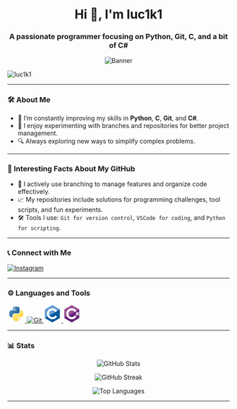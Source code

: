 <h1 align="center">Hi 👋, I'm luc1k1</h1>
<h3 align="center">A passionate programmer focusing on Python, Git, C, and a bit of C#</h3>

<p align="center">
  <img src="https://cdn.myanimelist.net/s/common/uploaded_files/1495562974-132e9ffc4a5621a06de56324cb10f045.jpeg" alt="Banner" />
</p>

<p align="left"> <img src="https://komarev.com/ghpvc/?username=luc1k1&label=Profile%20views&color=blueviolet&style=flat" alt="luc1k1" /> </p>

---

### 🛠️ About Me
- 🌱 I’m constantly improving my skills in **Python**, **C**, **Git**, and **C#**.
- 📂 I enjoy experimenting with branches and repositories for better project management.
- 🔍 Always exploring new ways to simplify complex problems.

---

### 🧩 Interesting Facts About My GitHub
- 🚀 I actively use branching to manage features and organize code effectively.
- 📈 My repositories include solutions for programming challenges, tool scripts, and fun experiments.
- 🛠️ Tools I use: `Git for version control`, `VSCode for coding`, and `Python for scripting`.

---

### 📞 Connect with Me
<p align="left">
<a href="https://www.instagram.com/real_code_for_me" target="_blank">
  <img src="https://cdn.jsdelivr.net/npm/simple-icons@v3/icons/instagram.svg" alt="Instagram" width="40" height="40"/>
</a>
</p>

---

### ⚙️ Languages and Tools
<p align="left">
  <a href="https://www.python.org" target="_blank">
    <img src="https://raw.githubusercontent.com/devicons/devicon/master/icons/python/python-original.svg" alt="Python" width="40" height="40" />
  </a>
  <a href="https://git-scm.com/" target="_blank">
    <img src="https://www.vectorlogo.zone/logos/git-scm/git-scm-icon.svg" alt="Git" width="40" height="40" />
  </a>
  <a href="https://en.wikipedia.org/wiki/C_(programming_language)" target="_blank">
    <img src="https://raw.githubusercontent.com/devicons/devicon/master/icons/c/c-original.svg" alt="C" width="40" height="40" />
  </a>
  <a href="https://learn.microsoft.com/en-us/dotnet/csharp/" target="_blank">
    <img src="https://raw.githubusercontent.com/devicons/devicon/master/icons/csharp/csharp-original.svg" alt="C#" width="40" height="40" />
  </a>
</p>

---

### 📊 Stats
<p align="center">
  <img src="https://github-readme-stats.vercel.app/api?username=luc1k1&show_icons=true&theme=radical" alt="GitHub Stats" />
</p>

<p align="center">
  <img src="https://github-readme-streak-stats.herokuapp.com/?user=luc1k1&theme=radical" alt="GitHub Streak" />
</p>

<p align="center">
  <img src="https://github-readme-stats.vercel.app/api/top-langs/?username=luc1k1&layout=compact&theme=radical" alt="Top Languages" />
</p>

---

